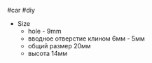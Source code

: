 #car #diy 
- Size
	- hole - 9mm
	- вводное отверстие клином 6мм - 5мм
	- общий размер 20мм
	- высота 14мм